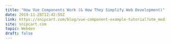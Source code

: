 ```yaml
---
title: "How Vue Components Work (& How They Simplify Web Development)"
date: 2019-11-28T12:42:55Z
link: https://snipcart.com/blog/vue-component-example-tutorial?utm_medium=RSS&utm_source=hune
site: snipcart.com
topic: Webdev
draft: false
---
```

